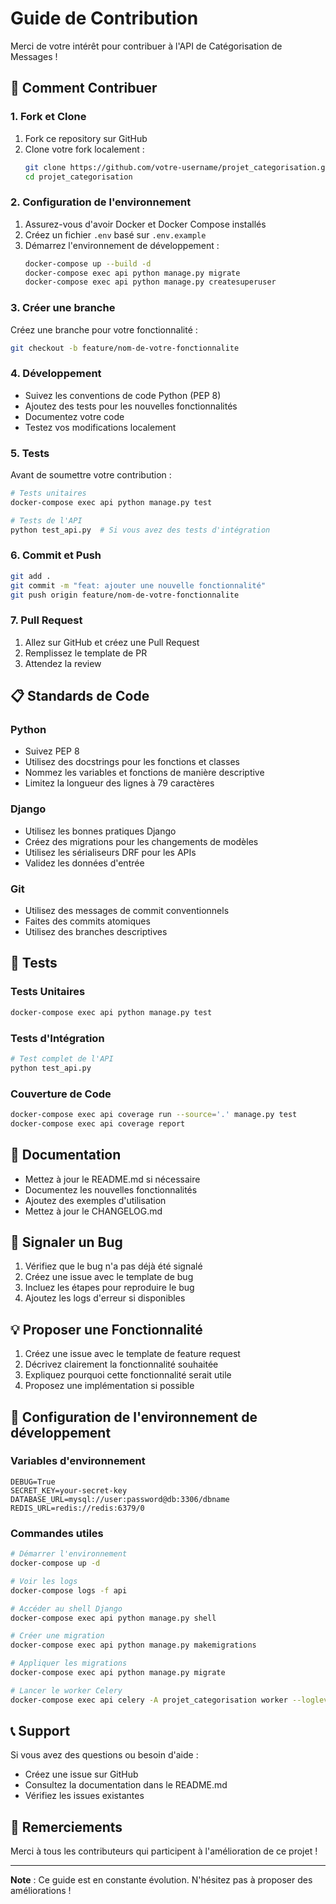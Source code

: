 # Guide de Contribution

Merci de votre intérêt pour contribuer à l'API de Catégorisation de Messages ! 

## 🚀 Comment Contribuer

### 1. Fork et Clone

1. Fork ce repository sur GitHub
2. Clone votre fork localement :
   ```bash
   git clone https://github.com/votre-username/projet_categorisation.git
   cd projet_categorisation
   ```

### 2. Configuration de l'environnement

1. Assurez-vous d'avoir Docker et Docker Compose installés
2. Créez un fichier `.env` basé sur `.env.example`
3. Démarrez l'environnement de développement :
   ```bash
   docker-compose up --build -d
   docker-compose exec api python manage.py migrate
   docker-compose exec api python manage.py createsuperuser
   ```

### 3. Créer une branche

Créez une branche pour votre fonctionnalité :
```bash
git checkout -b feature/nom-de-votre-fonctionnalite
```

### 4. Développement

- Suivez les conventions de code Python (PEP 8)
- Ajoutez des tests pour les nouvelles fonctionnalités
- Documentez votre code
- Testez vos modifications localement

### 5. Tests

Avant de soumettre votre contribution :
```bash
# Tests unitaires
docker-compose exec api python manage.py test

# Tests de l'API
python test_api.py  # Si vous avez des tests d'intégration
```

### 6. Commit et Push

```bash
git add .
git commit -m "feat: ajouter une nouvelle fonctionnalité"
git push origin feature/nom-de-votre-fonctionnalite
```

### 7. Pull Request

1. Allez sur GitHub et créez une Pull Request
2. Remplissez le template de PR
3. Attendez la review

## 📋 Standards de Code

### Python
- Suivez PEP 8
- Utilisez des docstrings pour les fonctions et classes
- Nommez les variables et fonctions de manière descriptive
- Limitez la longueur des lignes à 79 caractères

### Django
- Utilisez les bonnes pratiques Django
- Créez des migrations pour les changements de modèles
- Utilisez les sérialiseurs DRF pour les APIs
- Validez les données d'entrée

### Git
- Utilisez des messages de commit conventionnels
- Faites des commits atomiques
- Utilisez des branches descriptives

## 🧪 Tests

### Tests Unitaires
```bash
docker-compose exec api python manage.py test
```

### Tests d'Intégration
```bash
# Test complet de l'API
python test_api.py
```

### Couverture de Code
```bash
docker-compose exec api coverage run --source='.' manage.py test
docker-compose exec api coverage report
```

## 📝 Documentation

- Mettez à jour le README.md si nécessaire
- Documentez les nouvelles fonctionnalités
- Ajoutez des exemples d'utilisation
- Mettez à jour le CHANGELOG.md

## 🐛 Signaler un Bug

1. Vérifiez que le bug n'a pas déjà été signalé
2. Créez une issue avec le template de bug
3. Incluez les étapes pour reproduire le bug
4. Ajoutez les logs d'erreur si disponibles

## 💡 Proposer une Fonctionnalité

1. Créez une issue avec le template de feature request
2. Décrivez clairement la fonctionnalité souhaitée
3. Expliquez pourquoi cette fonctionnalité serait utile
4. Proposez une implémentation si possible

## 🔧 Configuration de l'environnement de développement

### Variables d'environnement
```env
DEBUG=True
SECRET_KEY=your-secret-key
DATABASE_URL=mysql://user:password@db:3306/dbname
REDIS_URL=redis://redis:6379/0
```

### Commandes utiles
```bash
# Démarrer l'environnement
docker-compose up -d

# Voir les logs
docker-compose logs -f api

# Accéder au shell Django
docker-compose exec api python manage.py shell

# Créer une migration
docker-compose exec api python manage.py makemigrations

# Appliquer les migrations
docker-compose exec api python manage.py migrate

# Lancer le worker Celery
docker-compose exec api celery -A projet_categorisation worker --loglevel=info
```

## 📞 Support

Si vous avez des questions ou besoin d'aide :
- Créez une issue sur GitHub
- Consultez la documentation dans le README.md
- Vérifiez les issues existantes

## 🎉 Remerciements

Merci à tous les contributeurs qui participent à l'amélioration de ce projet !

---

**Note** : Ce guide est en constante évolution. N'hésitez pas à proposer des améliorations ! 